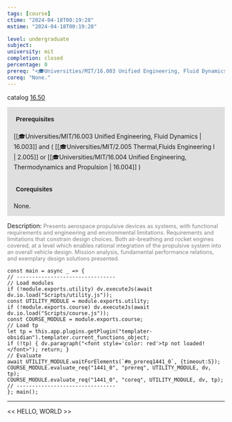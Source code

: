 ```yaml
---
tags: [course]
ctime: "2024-04-18T00:19:28"
mstime: "2024-04-18T00:19:28"

level: undergraduate
subject: 
university: mit
completion: closed
percentage: 0
prereq: "<🎓Universities/MIT/16.003 Unified Engineering, Fluid Dynamics> and ( <🎓Universities/MIT/2.005 Thermal,Fluids Engineering I> or <🎓Universities/MIT/16.004 Unified Engineering, Thermodynamics and Propulsion> )"
coreq: "None."
---
```


catalog [16.50](http://student.mit.edu/catalog/m16a.html#16.50)

<span style="display: block; padding: 15px; background-color: rgb(100, 100, 100, 0.2);"><font id="m_prereq1441_0" style="display: block; font-family: Arial, sans-serif; font-weight: bold; padding: 5px">Prerequisites</font><br><span id="prereq1441_0">[[🎓Universities/MIT/16.003 Unified Engineering, Fluid Dynamics | 16.003]] and ( [[🎓Universities/MIT/2.005 Thermal,Fluids Engineering I | 2.005]] or [[🎓Universities/MIT/16.004 Unified Engineering, Thermodynamics and Propulsion | 16.004]] )</span></span>
<span style="display: block; padding: 15px; background-color: rgb(100, 100, 100, 0.2);"><font id="m_coreq1441_0" style="display: block; font-family: Arial, sans-serif; font-weight: bold; padding: 5px">Corequisites</font><br><span id="coreq1441_0">None.</span></span>

<font style="">Description:</font>
<font style="color: grey; font-size: 0.8rem;">Presents aerospace propulsive devices as systems, with functional requirements and engineering and environmental limitations. Requirements and limitations that constrain design choices. Both air-breathing and rocket engines covered, at a level which enables rational integration of the propulsive system into an overall vehicle design. Mission analysis, fundamental performance relations, and exemplary design solutions presented.</font>

```dataviewjs
const main = async _ => {
// --------------------------------
// Load modules
if (!module.exports.utility) dv.executeJs(await dv.io.load("Scripts/utility.js"));
const UTILITY_MODULE = module.exports.utility;
if (!module.exports.course) dv.executeJs(await dv.io.load("Scripts/course.js"));
const COURSE_MODULE = module.exports.course;
// Load tp
let tp = this.app.plugins.getPlugin("templater-obsidian").templater.current_functions_object;
if (!tp) { dv.paragraph("<font style='color: red'>tp not loaded!</font>"); return; }
// Evaluate
await UTILITY_MODULE.waitForElements(`#m_prereq1441_0`, {timeout:5});
COURSE_MODULE.evaluate_req("1441_0", "prereq", UTILITY_MODULE, dv, tp);
COURSE_MODULE.evaluate_req("1441_0", "coreq", UTILITY_MODULE, dv, tp);
// --------------------------------
}; main();
```

---

<< HELLO, WORLD >>
